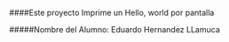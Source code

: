 ####Este proyecto Imprime un Hello, world por pantalla


#####Nombre del Alumno: Eduardo Hernandez LLamuca
